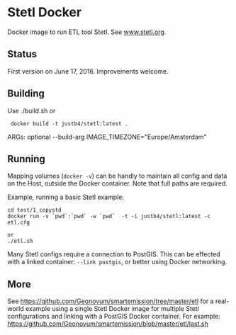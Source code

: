 # Stetl Docker

Docker image to run ETL tool Stetl. See www.stetl.org.

## Status

First version on June 17, 2016. Improvements welcome.

## Building

Use ./build.sh or

     docker build -t justb4/stetl:latest .

ARGs: optional --build-arg IMAGE_TIMEZONE="Europe/Amsterdam"

## Running

Mapping volumes (``docker -v``) can be handly to maintain all config and data on the Host, outside the Docker container. 
Note that full paths are required.

Example, running a basic Stetl example:

	cd test/1_copystd
	docker run -v `pwd`:`pwd` -w `pwd`  -t -i justb4/stetl:latest -c etl.cfg   

	or
	./etl.sh
	
Many Stetl configs require a connection to PostGIS. This can be effected with a linked container: ``--link postgis``, or
better using Docker networking.

## More

See https://github.com/Geonovum/smartemission/tree/master/etl for a real-world example using a single Stetl Docker image
for multiple Stetl configurations and linking with a PostGIS Docker container.  For example:
https://github.com/Geonovum/smartemission/blob/master/etl/last.sh
